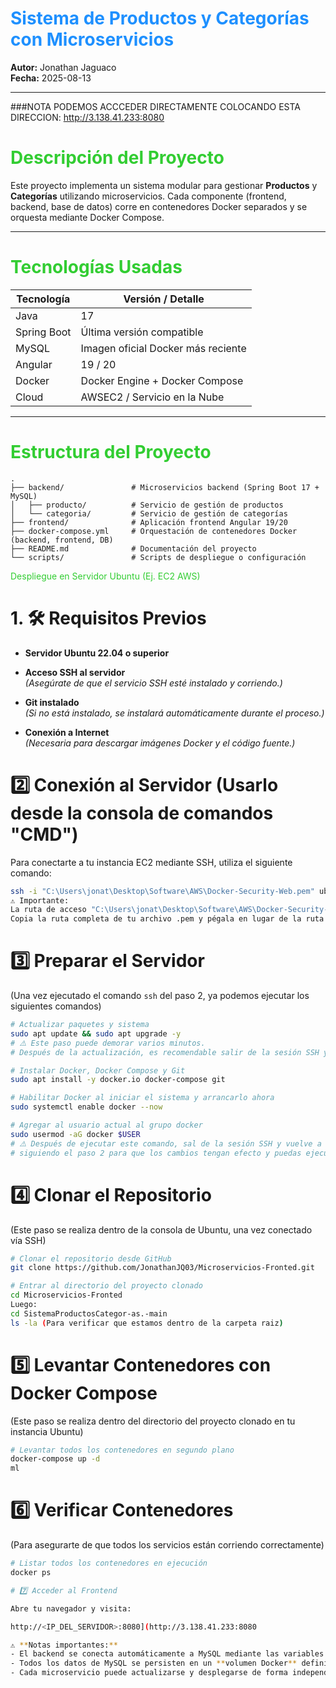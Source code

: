 # <span style="color:#1E90FF;">Sistema de Productos y Categorías con Microservicios</span>

**Autor:** Jonathan Jaguaco  
**Fecha:** 2025-08-13

---
###NOTA PODEMOS ACCCEDER DIRECTAMENTE COLOCANDO ESTA DIRECCION: http://3.138.41.233:8080

# <span style="color:#32CD32;">Descripción del Proyecto</span>
Este proyecto implementa un sistema modular para gestionar **Productos** y **Categorías** utilizando microservicios.
Cada componente (frontend, backend, base de datos) corre en contenedores Docker separados y se orquesta mediante Docker Compose.  

---

# <span style="color:#32CD32;">Tecnologías Usadas</span>

| Tecnología   | Versión / Detalle                      |
|-------------|-----------------------------------------|
| Java        | 17                                      |
| Spring Boot | Última versión compatible               |
| MySQL       | Imagen oficial Docker más reciente      |
| Angular     | 19 / 20                                 |
| Docker      | Docker Engine + Docker Compose          |
| Cloud       | AWSEC2 / Servicio en la Nube            |
---

# <span style="color:#32CD32;">Estructura del Proyecto</span>

```text
.
├── backend/               # Microservicios backend (Spring Boot 17 + MySQL)
│   ├── producto/          # Servicio de gestión de productos
│   └── categoria/         # Servicio de gestión de categorías
├── frontend/              # Aplicación frontend Angular 19/20
├── docker-compose.yml     # Orquestación de contenedores Docker (backend, frontend, DB)
├── README.md              # Documentación del proyecto
└── scripts/               # Scripts de despliegue o configuración

```
<span style="color:#32CD32;">Despliegue en Servidor Ubuntu (Ej. EC2 AWS)</span>

# 1. 🛠️ Requisitos Previos

- **Servidor Ubuntu 22.04 o superior**  

- **Acceso SSH al servidor**  
  *(Asegúrate de que el servicio SSH esté instalado y corriendo.)*  

- **Git instalado**  
  *(Si no está instalado, se instalará automáticamente durante el proceso.)*  

- **Conexión a Internet**  
  *(Necesaria para descargar imágenes Docker y el código fuente.)*

# 2️⃣ Conexión al Servidor (Usarlo desde la consola de comandos "CMD")

Para conectarte a tu instancia EC2 mediante SSH, utiliza el siguiente comando:

```bash
ssh -i "C:\Users\jonat\Desktop\Software\AWS\Docker-Security-Web.pem" ubuntu@ec2-3-138-41-233.us-east-2.compute.amazonaws.com
⚠️ Importante:
La ruta de acceso "C:\Users\jonat\Desktop\Software\AWS\Docker-Security-Web.pem" debe existir en tu computadora local, por ende debemos descargar el emp y guardarlo en su maquina.
Copia la ruta completa de tu archivo .pem y pégala en lugar de la ruta que aparece por defecto en el comando.

```

# 3️⃣ Preparar el Servidor
(Una vez ejecutado el comando `ssh` del paso 2, ya podemos ejecutar los siguientes comandos)

```bash
# Actualizar paquetes y sistema
sudo apt update && sudo apt upgrade -y
# ⚠️ Este paso puede demorar varios minutos. 
# Después de la actualización, es recomendable salir de la sesión SSH y volver a conectarse.

# Instalar Docker, Docker Compose y Git
sudo apt install -y docker.io docker-compose git

# Habilitar Docker al iniciar el sistema y arrancarlo ahora
sudo systemctl enable docker --now

# Agregar al usuario actual al grupo docker
sudo usermod -aG docker $USER
# ⚠️ Después de ejecutar este comando, sal de la sesión SSH y vuelve a ingresar 
# siguiendo el paso 2 para que los cambios tengan efecto y puedas ejecutar comandos Docker sin sudo.
```

# 4️⃣ Clonar el Repositorio
(Este paso se realiza dentro de la consola de Ubuntu, una vez conectado vía SSH)

```bash
# Clonar el repositorio desde GitHub
git clone https://github.com/JonathanJQ03/Microservicios-Fronted.git

# Entrar al directorio del proyecto clonado
cd Microservicios-Fronted
Luego:
cd SistemaProductosCategor-as.-main
ls -la (Para verificar que estamos dentro de la carpeta raiz)

```
# 5️⃣ Levantar Contenedores con Docker Compose
(Este paso se realiza dentro del directorio del proyecto clonado en tu instancia Ubuntu)

```bash
# Levantar todos los contenedores en segundo plano
docker-compose up -d
ml
```
# 6️⃣ Verificar Contenedores
(Para asegurarte de que todos los servicios están corriendo correctamente)

```bash
# Listar todos los contenedores en ejecución
docker ps
```

```bash
# 7️⃣ Acceder al Frontend

Abre tu navegador y visita:

http://<IP_DEL_SERVIDOR>:8080](http://3.138.41.233:8080

⚠️ **Notas importantes:**  
- El backend se conecta automáticamente a MySQL mediante las variables de entorno definidas en `docker-compose.yml`.  
- Todos los datos de MySQL se persisten en un **volumen Docker** definido en `docker-compose.yml`.  
- Cada microservicio puede actualizarse y desplegarse de forma independiente.
```
